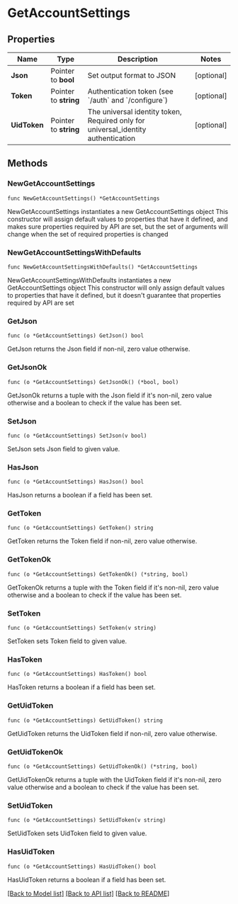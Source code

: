 # GetAccountSettings

## Properties

Name | Type | Description | Notes
------------ | ------------- | ------------- | -------------
**Json** | Pointer to **bool** | Set output format to JSON | [optional] 
**Token** | Pointer to **string** | Authentication token (see &#x60;/auth&#x60; and &#x60;/configure&#x60;) | [optional] 
**UidToken** | Pointer to **string** | The universal identity token, Required only for universal_identity authentication | [optional] 

## Methods

### NewGetAccountSettings

`func NewGetAccountSettings() *GetAccountSettings`

NewGetAccountSettings instantiates a new GetAccountSettings object
This constructor will assign default values to properties that have it defined,
and makes sure properties required by API are set, but the set of arguments
will change when the set of required properties is changed

### NewGetAccountSettingsWithDefaults

`func NewGetAccountSettingsWithDefaults() *GetAccountSettings`

NewGetAccountSettingsWithDefaults instantiates a new GetAccountSettings object
This constructor will only assign default values to properties that have it defined,
but it doesn't guarantee that properties required by API are set

### GetJson

`func (o *GetAccountSettings) GetJson() bool`

GetJson returns the Json field if non-nil, zero value otherwise.

### GetJsonOk

`func (o *GetAccountSettings) GetJsonOk() (*bool, bool)`

GetJsonOk returns a tuple with the Json field if it's non-nil, zero value otherwise
and a boolean to check if the value has been set.

### SetJson

`func (o *GetAccountSettings) SetJson(v bool)`

SetJson sets Json field to given value.

### HasJson

`func (o *GetAccountSettings) HasJson() bool`

HasJson returns a boolean if a field has been set.

### GetToken

`func (o *GetAccountSettings) GetToken() string`

GetToken returns the Token field if non-nil, zero value otherwise.

### GetTokenOk

`func (o *GetAccountSettings) GetTokenOk() (*string, bool)`

GetTokenOk returns a tuple with the Token field if it's non-nil, zero value otherwise
and a boolean to check if the value has been set.

### SetToken

`func (o *GetAccountSettings) SetToken(v string)`

SetToken sets Token field to given value.

### HasToken

`func (o *GetAccountSettings) HasToken() bool`

HasToken returns a boolean if a field has been set.

### GetUidToken

`func (o *GetAccountSettings) GetUidToken() string`

GetUidToken returns the UidToken field if non-nil, zero value otherwise.

### GetUidTokenOk

`func (o *GetAccountSettings) GetUidTokenOk() (*string, bool)`

GetUidTokenOk returns a tuple with the UidToken field if it's non-nil, zero value otherwise
and a boolean to check if the value has been set.

### SetUidToken

`func (o *GetAccountSettings) SetUidToken(v string)`

SetUidToken sets UidToken field to given value.

### HasUidToken

`func (o *GetAccountSettings) HasUidToken() bool`

HasUidToken returns a boolean if a field has been set.


[[Back to Model list]](../README.md#documentation-for-models) [[Back to API list]](../README.md#documentation-for-api-endpoints) [[Back to README]](../README.md)


